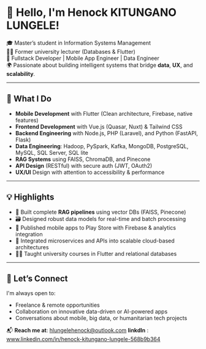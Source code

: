 # 👋 Hello, I'm Henock KITUNGANO LUNGELE!

🎓 Master’s student in Information Systems Management  
👨‍🏫 Former university lecturer (Databases & Flutter)  
💼 Fullstack Developer | Mobile App Engineer | Data Engineer  
🌍 Passionate about building intelligent systems that bridge **data**, **UX**, and **scalability**.

---

## 🔧 What I Do

- **Mobile Development** with Flutter (Clean architecture, Firebase, native features)
- **Frontend Development** with Vue.js (Quasar, Nuxt) & Tailwind CSS
- **Backend Engineering** with Node.js, PHP (Laravel), and Python (FastAPI, Flask)
- **Data Engineering**: Hadoop, PySpark, Kafka, MongoDB, PostgreSQL, MySQL, SQL Server, SQL lite
- **RAG Systems** using FAISS, ChromaDB, and Pinecone
- **API Design** (RESTful) with secure auth (JWT, OAuth2)
- **UX/UI** Design with attention to accessibility & performance

---

## 💡 Highlights

- 🔬 Built complete **RAG pipelines** using vector DBs (FAISS, Pinecone)
- 🗃️ Designed robust data models for real-time and batch processing
- 📱 Published mobile apps to Play Store with Firebase & analytics integration
- 🔗 Integrated microservices and APIs into scalable cloud-based architectures
- 🧑‍🏫 Taught university courses in Flutter and relational databases

---

## 🤝 Let’s Connect

I'm always open to:
- Freelance & remote opportunities
- Collaboration on innovative data-driven or AI-powered apps
- Conversations about mobile, big data, or humanitarian tech projects

📬 **Reach me at**: hlungelehenock@outlook.com
**linkdln** : www.linkedin.com/in/henock-kitungano-lungele-568b9b364


<!--
**KITUNGANOLUNGELE/KITUNGANOLUNGELE** is a ✨ _special_ ✨ repository because its `README.md` (this file) appears on your GitHub profile.

Here are some ideas to get you started:

- 🔭 I’m currently working on ...
- 🌱 I’m currently learning ...
- 👯 I’m looking to collaborate on ...
- 🤔 I’m looking for help with ...
- 💬 Ask me about ...
- 📫 How to reach me: ...
- 😄 Pronouns: ...
- ⚡ Fun fact: ...
-->
